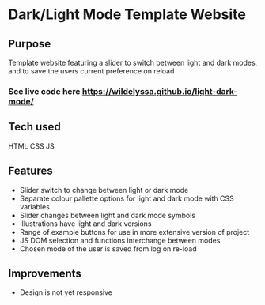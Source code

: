 # Dark/Light Mode Template Website

## Purpose
Template website featuring a slider to switch between light and dark modes, and to save the users current preference on reload

### See live code here <https://wildelyssa.github.io/light-dark-mode/> 

## Tech used
HTML
CSS
JS

## Features
* Slider switch to change between light or dark mode
* Separate colour pallette options for light and dark mode with CSS variables
* Slider changes between light and dark mode symbols
* Illustrations have light and dark versions
* Range of example buttons for use in more extensive version of project
* JS DOM selection and functions interchange between modes
* Chosen mode of the user is saved from log on re-load

## Improvements
* Design is not yet responsive
